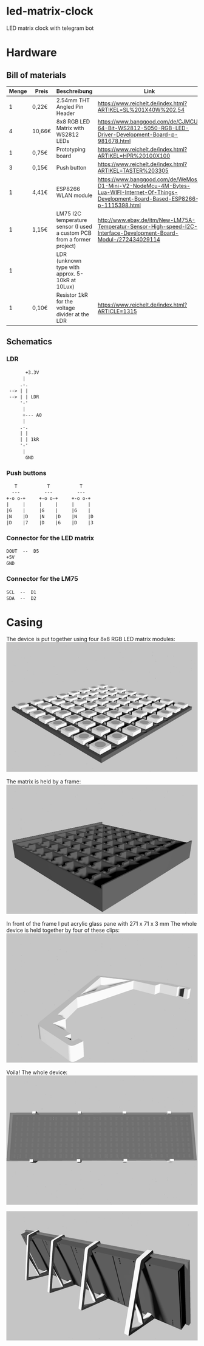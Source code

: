 # led-matrix-clock
LED matrix clock with telegram bot
 
# Hardware

## Bill of materials

| Menge | Preis  | Beschreibung | Link |
| ----- | ------ | ------ | ----- |
| 1     | 0,22€  | 2.54mm THT Angled Pin Header| https://www.reichelt.de/index.html?ARTIKEL=SL%201X40W%202,54 |
| 4     | 10,66€ | 8x8 RGB LED Matrix with WS2812 LEDs | https://www.banggood.com/de/CJMCU-64-Bit-WS2812-5050-RGB-LED-Driver-Development-Board-p-981678.html |
| 1     | 0,75€  | Prototyping board |  https://www.reichelt.de/index.html?ARTIKEL=HPR%20100X100 |
| 3     | 0,15€  | Push button | https://www.reichelt.de/index.html?ARTIKEL=TASTER%203305 |
| 1     | 4,41€  | ESP8266 WLAN module | https://www.banggood.com/de/WeMos-D1-Mini-V2-NodeMcu-4M-Bytes-Lua-WIFI-Internet-Of-Things-Development-Board-Based-ESP8266-p-1115398.html |
| 1     | 1,15€  | LM75 I2C temperature sensor (I used a custom PCB from a former project) | http://www.ebay.de/itm/New-LM75A-Temperatur-Sensor-High-speed-I2C-Interface-Development-Board-Modul-/272434029114 |
| 1     |        | LDR (unknown type with approx. 5-10kR at 10Lux) | | 
| 1     | 0,10€  | Resistor 1kR for the voltage divider at the LDR | https://www.reichelt.de/index.html?ARTICLE=1315 |

## Schematics

### LDR
```
       +3.3V
      |
     .-.
 --> | |
 --> | | LDR
     '-'
      |
      +--- A0
      |
     .-.
     | |
     | | 1kR
     '-'
      |
       GND
```

### Push buttons
```
   T           T           T
  ---         ---         ---
+-o o-+     +-o o-+     +-o o-+
|     |     |     |     |     |
|G    |     |G    |     |G    |
|N    |D    |N    |D    |N    |D
|D    |7    |D    |6    |D    |3
```

### Connector for the LED matrix
```
DOUT  --  D5
+5V
GND
```

### Connector for the LM75
```
SCL  --  D1
SDA  --  D2
```

# Casing

The device is put together using four 8x8 RGB LED matrix modules: 
![LED matrix 8x8](https://github.com/bratwoscht/led-matrix-clock/raw/master/casing/LED-Matrix%208x8.jpg "The LED-matrix 8x8")

The matrix is held by a frame:
![matrix frame](https://github.com/bratwoscht/led-matrix-clock/raw/master/casing/Matrixgitter.jpg "The matrix frame")

In front of the frame I put acrylic glass pane with 271 x 71 x 3 mm
The whole device is held together by four of these clips:
![clip](https://github.com/bratwoscht/led-matrix-clock/raw/master/casing/Klammer.jpg "The clip")

Voila! The whole device:
![front view](https://github.com/bratwoscht/led-matrix-clock/raw/master/casing/Gesamtbauwerk_vorne.jpg "The whole device front view")

![back view](https://github.com/bratwoscht/led-matrix-clock/raw/master/casing/Gesamtbauwerk_hinten.jpg "The whole device back view")


